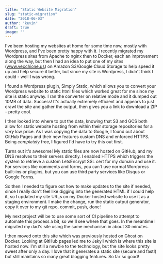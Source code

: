 ```yaml
---
title: "Static Website Migration"
slug: "static-migration"
date: "2018-06-03"
author: "kevin"
draft: true
image: ""
---
```


I've been hosting my websites at home for some time now, mostly with Wordpress, and I've been pretty happy with it. I recently migrated my Wordpress sites from Apache to nginx then to Docker, each an improvement along the way, but then I had an idea to put one of my sites (www.vecchione.us) on Amazon   S3/Google Cloud Storage to help speed it up and help secure it better, but since my site is Wordpress, I didn't think I could - well I was wrong.

I found a Wordpress plugin, Simply Static, which allows you to convert your Wordpress website to static html files which worked great for me since my site is static anyway. I ran the converter on relative mode and it dumped out 10MB of data. Success! It's actually extremely efficient and appears to just crawl the site and gather the output, then gives you a link to download a ZIP - pretty cool.

I then looked into where to put the data, knowing that S3 and GCS both allow for static website hosting from within their storage repositories for a _very_ low price. As I was copying the data to Google, I found out about GitHub Pages and their new features custom DNS and enforced HTTPS. Being _completely_ free, I figured I'd have to try this out first.

Turns out it's awesome! My static files are now hosted on GitHub, and my DNS resolves to their servers directly. I enabled HTTPS which triggers the system to retrieve a custom LetsEncrypt SSL cert for my domain and use it. For services like comments and forms, you can't use normal Wordpress built-ins or plugins, but you can use third party services like Disqus or Google Forms.

So then I needed to figure out how to make updates to the site if needed, since I really don't feel like digging into the generated HTML if I could help it, so I updated my site URLs on my Docker hosted website to use it as a staging environment. I make the change, run the static output generator, copy it over to my git repo, commit, push, done!

My next project will be to use some sort of CI pipeline to attempt to automate this process a bit, so we'll see where that goes. In the meantime I migrated my dad's site using the same mechanism in about 30 minutes.

I then moved onto this site which was previously hosted on Ghost on Docker. Looking at GitHub pages led me to Jekyll which is where this site is hosted now. I'm still a newbie to the technology, but the site looks pretty sweet after only a day. I love that it generates a static site (secure and fast!) but still maintains so many great blogging features. So far so good! 